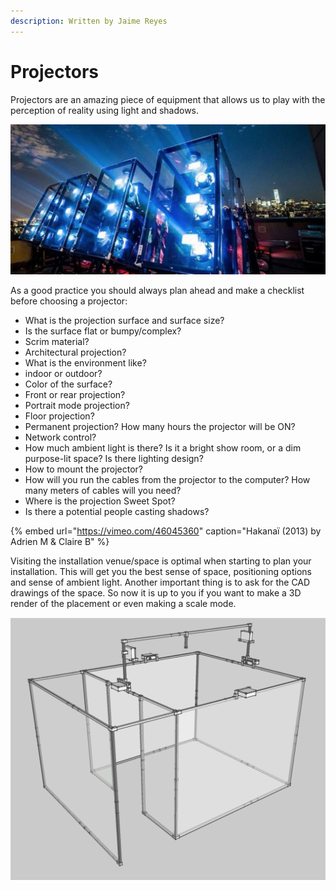```yaml
---
description: Written by Jaime Reyes
---
```


# Projectors

Projectors are an amazing piece of equipment that allows us to play with the perception of reality using light and shadows.

![Large Venue Projectors - Setup by Obscura Digital ](../../.gitbook/assets/projectorsstack.png)

As a good practice you should always plan ahead and make a checklist before choosing a projector:

* What is the projection surface and surface size?
* Is the surface flat or bumpy/complex?
* Scrim material?
* Architectural projection?
* What is the environment like?
* indoor or outdoor?
* Color of the surface?
* Front or rear projection? 
* Portrait mode projection?
* Floor projection?
* Permanent projection? How many hours the projector will be ON?
* Network control?
* How much ambient light is there? Is it a bright show room, or a dim purpose-lit space? Is there lighting design?
* How to mount the projector?
* How will you run the cables from the projector to the computer? How many meters of cables will you need?
* Where is the projection Sweet Spot?
* Is there a potential people casting shadows?

{% embed url="https://vimeo.com/46045360" caption="Hakanaï \(2013\) by Adrien M & Claire B" %}

Visiting the installation venue/space is optimal when starting to plan your installation. This will get you the best sense of space, positioning options and sense of ambient light.  Another important thing is to ask for the CAD drawings of the space.  So now it is up to you if you want to make a 3D render of the placement or even making a scale mode. 

![3D render layout from Hakana&#xEF;](../../.gitbook/assets/adrienm-and-claireb_hakanai-_projectorsetup.png)



